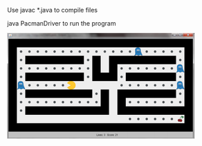 

Use javac *.java to compile files

java PacmanDriver to run the program

<img src="https://github.com/Faye413/Pacman-Game-java/blob/master/Screen%20Shot.png">
